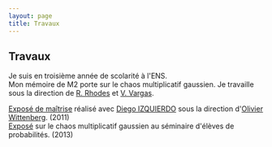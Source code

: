 ```yaml
---
layout: page
title: Travaux
---
```


## Travaux ##

Je suis en troisième année de scolarité à l'ENS.  
Mon mémoire de M2 porte sur le chaos multiplicatif gaussien. Je travaille sous la direction de [R. Rhodes](https://www.ceremade.dauphine.fr/~rhodes/) et [V. Vargas](https://www.ceremade.dauphine.fr/~vargas/).

[Exposé de maîtrise](http://www.eleves.ens.fr/home/yhuang/docs/travaux/expos.pdf) réalisé avec [Diego IZQUIERDO](http://www.eleves.ens.fr/home/izquierd/) sous la direction d'[Olivier Wittenberg](http://www.math.ens.fr/~wittenberg/). (2011)  
[Exposé](http://www.ens.fr/spip.php?article1719) sur le chaos multiplicatif gaussien au séminaire d'élèves de probabilités. (2013)
